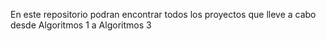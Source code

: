 En este repositorio podran encontrar todos los proyectos que lleve a cabo desde Algoritmos 1 a Algoritmos 3

